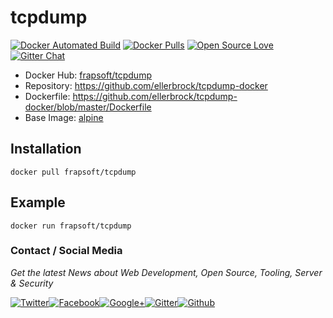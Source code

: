 # tcpdump

[![Docker Automated Build](https://img.shields.io/docker/automated/frapsoft/tcpdump.svg)](https://hub.docker.com/r/frapsoft/tcpdump/) [![Docker Pulls](https://img.shields.io/docker/pulls/frapsoft/tcpdump.svg)](https://hub.docker.com/r/frapsoft/tcpdump/) [![Open Source Love](https://badges.frapsoft.com/os/v1/open-source.svg)](https://github.com/ellerbrock/open-source-badges/) [![Gitter Chat](https://badges.gitter.im/frapsoft/frapsoft.svg)](https://gitter.im/frapsoft/frapsoft/)


- Docker Hub: [frapsoft/tcpdump](https://hub.docker.com/r/frapsoft/tcpdump/)
- Repository: <https://github.com/ellerbrock/tcpdump-docker>
- Dockerfile: <https://github.com/ellerbrock/tcpdump-docker/blob/master/Dockerfile>
- Base Image: [alpine](https://hub.docker.com/_/alpine/)

## Installation

`docker pull frapsoft/tcpdump`

## Example

`docker run frapsoft/tcpdump`

### Contact / Social Media

_Get the latest News about Web Development, Open Source, Tooling, Server & Security_

[![Twitter](https://github.frapsoft.com/social/twitter.png)](https://twitter.com/frapsoft/)[![Facebook](https://github.frapsoft.com/social/facebook.png)](https://www.facebook.com/frapsoft/)[![Google+](https://github.frapsoft.com/social/google-plus.png)](https://plus.google.com/116540931335841862774)[![Gitter](https://github.frapsoft.com/social/gitter.png)](https://gitter.im/frapsoft/frapsoft/)[![Github](https://github.frapsoft.com/social/github.png)](https://github.com/ellerbrock/)
